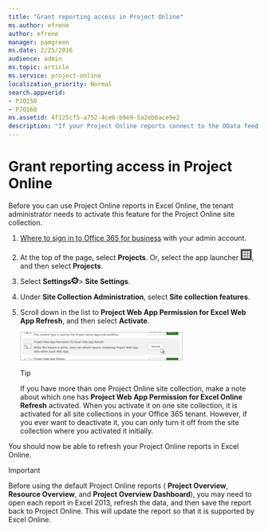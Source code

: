 ```yaml
---
title: "Grant reporting access in Project Online"
ms.author: efrene
author: efrene
manager: pamgreen
ms.date: 2/25/2016
audience: admin
ms.topic: article
ms.service: project-online
localization_priority: Normal
search.appverid:
- PJO150
- PJO160
ms.assetid: 4f125cf5-a752-4ce6-b9e9-5a2eb6ace9e2
description: "If your Project Online reports connect to the OData feed, you'll need to grant the BI Azure Service access to Project Web App before you can refresh data in Excel Web App. This article explains how to grant this access."
---
```


# Grant reporting access in Project Online

  
Before you can use Project Online reports in Excel Online, the tenant administrator needs to activate this feature for the Project Online site collection.
  
1. [Where to sign in to Office 365 for business](https://support.office.com/article/e9eb7d51-5430-4929-91ab-6157c5a050b4) with your admin account. 
    
2. At the top of the page, select **Projects**. Or, select the app launcher ![Office 365 app launcher icon](media/0aaa6945-f9a4-4b13-bf5f-d5c5dbe978fb.png), and then select **Projects**.
    
3. Select **Settings**![Settings icon](media/22ecb306-849a-4d04-8885-fe49ec9df8ce.png)\> **Site Settings**.
    
4. Under **Site Collection Administration**, select **Site collection features**.
    
5. Scroll down in the list to **Project Web App Permission for Excel Web App Refresh**, and then select **Activate**.
    
    ![Project Web App Permission for Excel Online Refresh](media/3b65c380-44e9-4377-8746-a52ae7662965.png)
  
    > [!TIP]
    >  If you have more than one Project Online site collection, make a note about which one has **Project Web App Permission for Excel Online Refresh** activated. When you activate it on one site collection, it is activated for all site collections in your Office 365 tenant. However, if you ever want to deactivate it, you can only turn it off from the site collection where you activated it initially. 
  
You should now be able to refresh your Project Online reports in Excel Online.
  
> [!IMPORTANT]
>  Before using the default Project Online reports ( **Project Overview**, **Resource Overview**, and **Project Overview Dashboard**), you may need to open each report in Excel 2013, refresh the data, and then save the report back to Project Online. This will update the report so that it is supported by Excel Online. 
  

